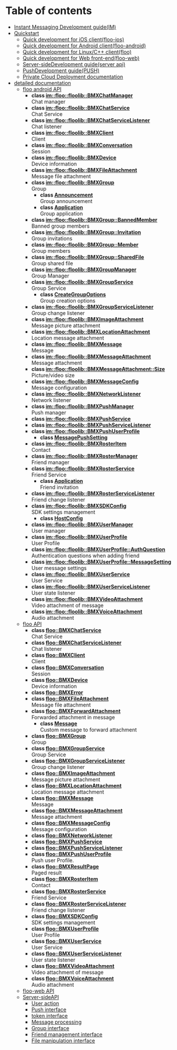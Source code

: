 # Table of contents

* [Instant Messaging Development guide(IM)](README.md)
* [Quickstart](quick-start/README.md)
  * [Quick development for iOS client(floo-ios)](quick-start/floo-ios-quick-start.md)
  * [Quick development for Android client(floo-android)](quick-start/floo-android-quick-start.md)
  * [Quick development for Linux/C++ client(floo)](quick-start/floo-quick-start.md)
  * [Quick development for Web front-end(floo-web)](quick-start/floo-web-quick-start.md)
  * [Server-sideDevelopment guide(server api)](quick-start/server-api-quick-start.md)
  * [PushDevelopment guide(PUSH)](quick-start/push-dev-guide.md)
  * [Private Cloud Deployment documentation](quick-start/how-to-deploy-private-cloud.md)
* [detailed documentation](reference/README.md)
  * [floo android API](reference/floo-android.md)
    * **class [im::floo::floolib::BMXChatManager](reference/floo-android/classim_1_1floo_1_1floolib_1_1_b_m_x_chat_manager.md)** <br>Chat manager 
    * **class [im::floo::floolib::BMXChatService](reference/floo-android/classim_1_1floo_1_1floolib_1_1_b_m_x_chat_service.md)** <br>Chat Service 
    * **class [im::floo::floolib::BMXChatServiceListener](reference/floo-android/classim_1_1floo_1_1floolib_1_1_b_m_x_chat_service_listener.md)** <br>Chat listener 
    * **class [im::floo::floolib::BMXClient](reference/floo-android/classim_1_1floo_1_1floolib_1_1_b_m_x_client.md)** <br>Client 
    * **class [im::floo::floolib::BMXConversation](reference/floo-android/classim_1_1floo_1_1floolib_1_1_b_m_x_conversation.md)** <br>Session 
    * **class [im::floo::floolib::BMXDevice](reference/floo-android/classim_1_1floo_1_1floolib_1_1_b_m_x_device.md)** <br>Device information 
    * **class [im::floo::floolib::BMXFileAttachment](reference/floo-android/classim_1_1floo_1_1floolib_1_1_b_m_x_file_attachment.md)** <br>Message file attachment 
    * **class [im::floo::floolib::BMXGroup](reference/floo-android/classim_1_1floo_1_1floolib_1_1_b_m_x_group.md)** <br>Group 
      * **class [Announcement](reference/floo-android/classim_1_1floo_1_1floolib_1_1_b_m_x_group_1_1_announcement.md)** <br>Group announcement 
      * **class [Application](reference/floo-android/classim_1_1floo_1_1floolib_1_1_b_m_x_group_1_1_application.md)** <br>Group application 
    * **class [im::floo::floolib::BMXGroup::BannedMember](reference/floo-android/classim_1_1floo_1_1floolib_1_1_b_m_x_group_1_1_banned_member.md)** <br>Banned group members 
    * **class [im::floo::floolib::BMXGroup::Invitation](reference/floo-android/classim_1_1floo_1_1floolib_1_1_b_m_x_group_1_1_invitation.md)** <br>Group invitations 
    * **class [im::floo::floolib::BMXGroup::Member](reference/floo-android/classim_1_1floo_1_1floolib_1_1_b_m_x_group_1_1_member.md)** <br>Group members 
    * **class [im::floo::floolib::BMXGroup::SharedFile](reference/floo-android/classim_1_1floo_1_1floolib_1_1_b_m_x_group_1_1_shared_file.md)** <br>Group shared file 
    * **class [im::floo::floolib::BMXGroupManager](reference/floo-android/classim_1_1floo_1_1floolib_1_1_b_m_x_group_manager.md)** <br>Group Manager 
    * **class [im::floo::floolib::BMXGroupService](reference/floo-android/classim_1_1floo_1_1floolib_1_1_b_m_x_group_service.md)** <br>Group Service 
      * **class [CreateGroupOptions](reference/floo-android/classim_1_1floo_1_1floolib_1_1_b_m_x_group_service_1_1_create_group_options.md)** <br>Group creation options 
    * **class [im::floo::floolib::BMXGroupServiceListener](reference/floo-android/classim_1_1floo_1_1floolib_1_1_b_m_x_group_service_listener.md)** <br>Group change listener 
    * **class [im::floo::floolib::BMXImageAttachment](reference/floo-android/classim_1_1floo_1_1floolib_1_1_b_m_x_image_attachment.md)** <br>Message picture attachment 
    * **class [im::floo::floolib::BMXLocationAttachment](reference/floo-android/classim_1_1floo_1_1floolib_1_1_b_m_x_location_attachment.md)** <br>Location message attachment 
    * **class [im::floo::floolib::BMXMessage](reference/floo-android/classim_1_1floo_1_1floolib_1_1_b_m_x_message.md)** <br>Message 
    * **class [im::floo::floolib::BMXMessageAttachment](reference/floo-android/classim_1_1floo_1_1floolib_1_1_b_m_x_message_attachment.md)** <br>Message attachment 
    * **class [im::floo::floolib::BMXMessageAttachment::Size](reference/floo-android/classim_1_1floo_1_1floolib_1_1_b_m_x_message_attachment_1_1_size.md)** <br>Picture/video size 
    * **class [im::floo::floolib::BMXMessageConfig](reference/floo-android/classim_1_1floo_1_1floolib_1_1_b_m_x_message_config.md)** <br>Message configuration 
    * **class [im::floo::floolib::BMXNetworkListener](reference/floo-android/classim_1_1floo_1_1floolib_1_1_b_m_x_network_listener.md)** <br>Network listener 
    * **class [im::floo::floolib::BMXPushManager](reference/floo-android/classim_1_1floo_1_1floolib_1_1_b_m_x_push_manager.md)** <br>Push manager 
    * **class [im::floo::floolib::BMXPushService](reference/floo-android/classim_1_1floo_1_1floolib_1_1_b_m_x_push_service.md)** 
    * **class [im::floo::floolib::BMXPushServiceListener](reference/floo-android/classim_1_1floo_1_1floolib_1_1_b_m_x_push_service_listener.md)** 
    * **class [im::floo::floolib::BMXPushUserProfile](reference/floo-android/classim_1_1floo_1_1floolib_1_1_b_m_x_push_user_profile.md)** 
      * **class [MessagePushSetting](reference/floo-android/classim_1_1floo_1_1floolib_1_1_b_m_x_push_user_profile_1_1_message_push_setting.md)** 
    * **class [im::floo::floolib::BMXRosterItem](reference/floo-android/classim_1_1floo_1_1floolib_1_1_b_m_x_roster_item.md)** <br>Contact 
    * **class [im::floo::floolib::BMXRosterManager](reference/floo-android/classim_1_1floo_1_1floolib_1_1_b_m_x_roster_manager.md)** <br>Friend manager 
    * **class [im::floo::floolib::BMXRosterService](reference/floo-android/classim_1_1floo_1_1floolib_1_1_b_m_x_roster_service.md)** <br>Friend Service 
      * **class [Application](reference/floo-android/classim_1_1floo_1_1floolib_1_1_b_m_x_roster_service_1_1_application.md)** <br>Friend invitation 
    * **class [im::floo::floolib::BMXRosterServiceListener](reference/floo-android/classim_1_1floo_1_1floolib_1_1_b_m_x_roster_service_listener.md)** <br>Friend change listener 
    * **class [im::floo::floolib::BMXSDKConfig](reference/floo-android/classim_1_1floo_1_1floolib_1_1_b_m_x_s_d_k_config.md)** <br>SDK settings management 
      * **class [HostConfig](reference/floo-android/classim_1_1floo_1_1floolib_1_1_b_m_x_s_d_k_config_1_1_host_config.md)** 
    * **class [im::floo::floolib::BMXUserManager](reference/floo-android/classim_1_1floo_1_1floolib_1_1_b_m_x_user_manager.md)** <br>User manager 
    * **class [im::floo::floolib::BMXUserProfile](reference/floo-android/classim_1_1floo_1_1floolib_1_1_b_m_x_user_profile.md)** <br>User Profile 
    * **class [im::floo::floolib::BMXUserProfile::AuthQuestion](reference/floo-android/classim_1_1floo_1_1floolib_1_1_b_m_x_user_profile_1_1_auth_question.md)** <br>Authentication questions when adding friend 
    * **class [im::floo::floolib::BMXUserProfile::MessageSetting](reference/floo-android/classim_1_1floo_1_1floolib_1_1_b_m_x_user_profile_1_1_message_setting.md)** <br>User message settings 
    * **class [im::floo::floolib::BMXUserService](reference/floo-android/classim_1_1floo_1_1floolib_1_1_b_m_x_user_service.md)** <br>User Service 
    * **class [im::floo::floolib::BMXUserServiceListener](reference/floo-android/classim_1_1floo_1_1floolib_1_1_b_m_x_user_service_listener.md)** <br>User state listener 
    * **class [im::floo::floolib::BMXVideoAttachment](reference/floo-android/classim_1_1floo_1_1floolib_1_1_b_m_x_video_attachment.md)** <br>Video attachment of message 
    * **class [im::floo::floolib::BMXVoiceAttachment](reference/floo-android/classim_1_1floo_1_1floolib_1_1_b_m_x_voice_attachment.md)** <br>Audio attachment 
  * [floo API](reference/floo.md)
    * **class [floo::BMXChatService](reference/floo/classfloo_1_1_b_m_x_chat_service.md)** <br>Chat Service 
    * **class [floo::BMXChatServiceListener](reference/floo/classfloo_1_1_b_m_x_chat_service_listener.md)** <br>Chat listener 
    * **class [floo::BMXClient](reference/floo/classfloo_1_1_b_m_x_client.md)** <br>Client 
    * **class [floo::BMXConversation](reference/floo/classfloo_1_1_b_m_x_conversation.md)** <br>Session 
    * **class [floo::BMXDevice](reference/floo/classfloo_1_1_b_m_x_device.md)** <br>Device information 
    * **class [floo::BMXError](reference/floo/classfloo_1_1_b_m_x_error.md)** 
    * **class [floo::BMXFileAttachment](reference/floo/classfloo_1_1_b_m_x_file_attachment.md)** <br>Message file attachment 
    * **class [floo::BMXForwardAttachment](reference/floo/classfloo_1_1_b_m_x_forward_attachment.md)** <br>Forwarded attachment in message 
      * **class [Message](reference/floo/classfloo_1_1_b_m_x_forward_attachment_1_1_message.md)** <br>Custom message to forward attachment 
    * **class [floo::BMXGroup](reference/floo/classfloo_1_1_b_m_x_group.md)** <br>Group 
    * **class [floo::BMXGroupService](reference/floo/classfloo_1_1_b_m_x_group_service.md)** <br>Group Service 
    * **class [floo::BMXGroupServiceListener](reference/floo/classfloo_1_1_b_m_x_group_service_listener.md)** <br>Group change listener 
    * **class [floo::BMXImageAttachment](reference/floo/classfloo_1_1_b_m_x_image_attachment.md)** <br>Message picture attachment 
    * **class [floo::BMXLocationAttachment](reference/floo/classfloo_1_1_b_m_x_location_attachment.md)** <br>Location message attachment 
    * **class [floo::BMXMessage](reference/floo/classfloo_1_1_b_m_x_message.md)** <br>Message 
    * **class [floo::BMXMessageAttachment](reference/floo/classfloo_1_1_b_m_x_message_attachment.md)** <br>Message attachment 
    * **class [floo::BMXMessageConfig](reference/floo/classfloo_1_1_b_m_x_message_config.md)** <br>Message configuration 
    * **class [floo::BMXNetworkListener](reference/floo/classfloo_1_1_b_m_x_network_listener.md)** 
    * **class [floo::BMXPushService](reference/floo/classfloo_1_1_b_m_x_push_service.md)** 
    * **class [floo::BMXPushServiceListener](reference/floo/classfloo_1_1_b_m_x_push_service_listener.md)** 
    * **class [floo::BMXPushUserProfile](reference/floo/classfloo_1_1_b_m_x_push_user_profile.md)** <br>Push user Profile. 
    * **class [floo::BMXResultPage](reference/floo/classfloo_1_1_b_m_x_result_page.md)** <br>Paged result 
    * **class [floo::BMXRosterItem](reference/floo/classfloo_1_1_b_m_x_roster_item.md)** <br>Contact 
    * **class [floo::BMXRosterService](reference/floo/classfloo_1_1_b_m_x_roster_service.md)** <br>Friend Service 
    * **class [floo::BMXRosterServiceListener](reference/floo/classfloo_1_1_b_m_x_roster_service_listener.md)** <br>Friend change listener 
    * **class [floo::BMXSDKConfig](reference/floo/classfloo_1_1_b_m_x_s_d_k_config.md)** <br>SDK settings management 
    * **class [floo::BMXUserProfile](reference/floo/classfloo_1_1_b_m_x_user_profile.md)** <br>User Profile 
    * **class [floo::BMXUserService](reference/floo/classfloo_1_1_b_m_x_user_service.md)** <br>User Service 
    * **class [floo::BMXUserServiceListener](reference/floo/classfloo_1_1_b_m_x_user_service_listener.md)** <br>User state listener 
    * **class [floo::BMXVideoAttachment](reference/floo/classfloo_1_1_b_m_x_video_attachment.md)** <br>Video attachment of message 
    * **class [floo::BMXVoiceAttachment](reference/floo/classfloo_1_1_b_m_x_voice_attachment.md)** <br>Audio attachment 
  * [floo-web API](reference/floo-web.md)
  * [Server-sideAPI](reference/server-api/README.md)
    * [User action](reference/server-api/user.md)
    * [Push interface](reference/server-api/push.md)
    * [token interface](reference/server-api/token.md)
    * [Message processing](reference/server-api/message.md)
    * [Group interface](reference/server-api/group.md)
    * [Friend management interface](reference/server-api/roster.md)
    * [File manipulation interface](reference/server-api/file.md)
